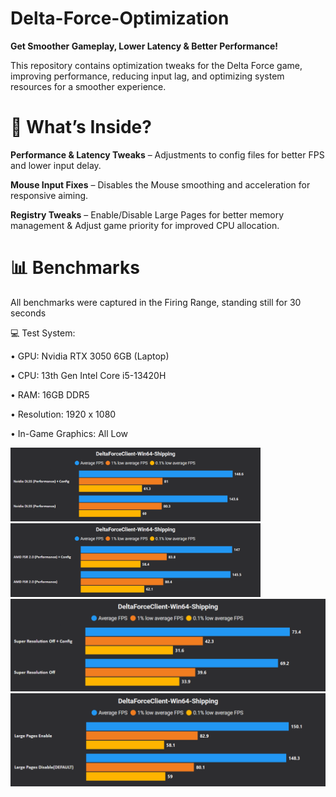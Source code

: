 # Delta-Force-Optimization

**Get Smoother Gameplay, Lower Latency & Better Performance!**

This repository contains optimization tweaks for the Delta Force game, improving performance, reducing input lag, and optimizing system resources for a smoother experience.

# 📁 What’s Inside?

**Performance & Latency Tweaks** – Adjustments to config files for better FPS and lower input delay.

**Mouse Input Fixes** – Disables the Mouse smoothing and acceleration for responsive aiming.

**Registry Tweaks** – Enable/Disable Large Pages for  better memory management & Adjust game priority for improved CPU allocation.

# 📊 Benchmarks

All benchmarks were captured in the Firing Range, standing still for 30 seconds

💻 Test System:

• GPU: Nvidia RTX 3050 6GB (Laptop)

• CPU: 13th Gen Intel Core i5-13420H

• RAM: 16GB DDR5

• Resolution: 1920 x 1080

• In-Game Graphics: All Low

<img src="https://github.com/OGTechOptimizer/Delta-Force-Optimization/blob/ac707ad8bd098b88040076b5dfbc21ae3c92f367/Images/Benchmark/Nvidia%20DLSS.png" width="400">

<img src="https://github.com/OGTechOptimizer/Delta-Force-Optimization/blob/c0b62e2f2ab636462ce543898daa8be2a726875a/Images/Benchmark/AMD%20FSR%202.0.png" width="400">

<img src="https://github.com/OGTechOptimizer/Delta-Force-Optimization/blob/a87caf2d44a93a82664e040b9a576abb1ab73b11/Images/Benchmark/Super%20Resolution.png" width="800">

<img src="https://github.com/OGTechOptimizer/Delta-Force-Optimization/blob/53010066a7e9bd41c83865491afa1b3374720151/Images/Benchmark/Large%20Pages.png" width="800">




